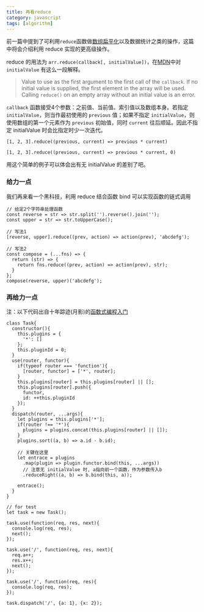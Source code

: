 ```yaml
---
title: 再看reduce
category: javascript
tags: [algorithm]
---
```


前一篇中提到了可利用`reduce`函数做[数组扁平化](/blog/2017/08/make-use-of-reduce.html#数组扁平化)以及数据统计之类的操作，这篇中将会介绍利用 reduce 实现的更高级操作。

<!-- more -->

reduce 的用法为 `arr.reduce(callback[, initialValue])`，在[MDN](https://developer.mozilla.org/en-US/docs/Web/JavaScript/Reference/Global_Objects/Array/Reduce)中对 `initialValue` 有这么一段解释。

> Value to use as the first argument to the first call of the `callback`. If no initial value is supplied, the first element in the array will be used. Calling `reduce()` on an empty array without an initial value is an error.



`callback` 函数接受4个参数：之前值、当前值、索引值以及数组本身。若指定 `initialValue`，则当作最初使用的 `previous` 值；如果不指定 `initialValue`，则使用数组的第一个元素作为 `previous` 初始值，同时 `current` 往后顺延。因此不指定 initialValue 时会比指定时少一次迭代。

```
[1, 2, 3].reduce((previous, current) => previous * current)

[1, 2, 3].reduce((previous, current) => previous * current, 0)
```

用这个简单的例子可以体会出有无 initialValue 的差别了吧。



### 给力一点

我们再来看一个黑科技，利用 reduce 结合函数 bind 可以实现函数的链式调用

```
// 给定2个字符串处理函数
const reverse = str => str.split('').reverse().join('');
const upper = str => str.toUpperCase();

// 写法1
[reverse, upper].reduce((prev, action) => action(prev), 'abcdefg');

// 写法2
const compose = (...fns) => {
  return (str) => {
    return fns.reduce((prev, action) => action(prev), str);
  }
};
compose(reverse, upper)('abcdefg');
```



### 再给力一点

注：以下代码出自十年踪迹(月影)的[函数式编程入门](https://ppt.baomitu.com/d/0bda92b8#/)

```
class Task{
  constructor(){
    this.plugins = {
      '*': []
    };
    this.pluginId = 0;
  }
  use(router, functor){
    if(typeof router === 'function'){
      [router, functor] = ['*', router];
    }
    this.plugins[router] = this.plugins[router] || [];
    this.plugins[router].push({
      functor,
      id: ++this.pluginId
    });
  }
  dispatch(router, ...args){
    let plugins = this.plugins['*'];
    if(router !== '*'){
      plugins = plugins.concat(this.plugins[router] || []);
    }
    plugins.sort((a, b) => a.id - b.id);

	// 关键在这里
    let entrace = plugins
      .map(plugin => plugin.functor.bind(this, ...args))
      // 注意无 initialValue 时, a指向前一个函数，作为参数传入b
      .reduceRight((a, b) => b.bind(this, a));

    entrace();
  }
}

// for test
let task = new Task();

task.use(function(req, res, next){
  console.log(req, res);
  next();
});

task.use('/', function(req, res, next){
  req.a++;
  res.x++;
  next();
});

task.use('/', function(req, res){
  console.log(req, res);
});

task.dispatch('/', {a: 1}, {x: 2});
```

